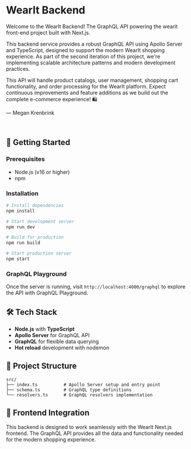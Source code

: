 # WearIt Backend

Welcome to the WearIt Backend! The GraphQL API powering the wearit front-end project built with Next.js.

This backend service provides a robust GraphQL API using Apollo Server and TypeScript, designed to support the modern WearIt shopping experience. As part of the second iteration of this project, we're implementing scalable architecture patterns and modern development practices.

This API will handle product catalogs, user management, shopping cart functionality, and order processing for the WearIt platform. Expect continuous improvements and feature additions as we build out the complete e-commerce experience! 🛍️

— Megan Krenbrink

<br>

## 🚀 Getting Started

### Prerequisites

- Node.js (v16 or higher)
- npm

### Installation

```bash
# Install dependencies
npm install

# Start development server
npm run dev

# Build for production
npm run build

# Start production server
npm start
```

### GraphQL Playground

Once the server is running, visit `http://localhost:4000/graphql` to explore the API with GraphQL Playground.

## 🛠️ Tech Stack

- **Node.js** with **TypeScript**
- **Apollo Server** for GraphQL API
- **GraphQL** for flexible data querying
- **Hot reload** development with nodemon

## 📁 Project Structure

```
src/
├── index.ts          # Apollo Server setup and entry point
├── schema.ts         # GraphQL type definitions
└── resolvers.ts      # GraphQL resolvers implementation
```

## 🔗 Frontend Integration

This backend is designed to work seamlessly with the WearIt Next.js frontend. The GraphQL API provides all the data and functionality needed for the modern shopping experience.

